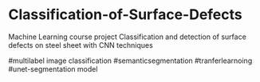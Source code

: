 # Classification-of-Surface-Defects
Machine Learning course project
Classification and detection of surface defects on steel  sheet with CNN techniques

#multilabel image classification
#semanticsegmentation
#tranferlearnoing
#unet-segmentation model
